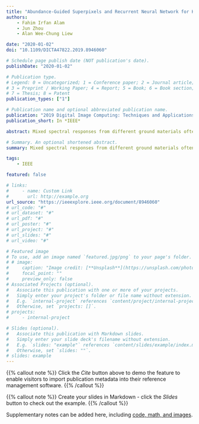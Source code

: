 ```yaml
---
title: "Abundance-Guided Superpixels and Recurrent Neural Network for Hyperspectral Image Classification"
authors:
    - Fahim Irfan Alam
    - Jun Zhou
    - Alan Wee-Chung Liew

date: "2020-01-02"
doi: "10.1109/DICTA47822.2019.8946060"

# Schedule page publish date (NOT publication's date).
publishDate: "2020-01-02"

# Publication type.
# Legend: 0 = Uncategorized; 1 = Conference paper; 2 = Journal article;
# 3 = Preprint / Working Paper; 4 = Report; 5 = Book; 6 = Book section;
# 7 = Thesis; 8 = Patent
publication_types: ["1"]

# Publication name and optional abbreviated publication name.
publication: "2019 Digital Image Computing: Techniques and Applications (DICTA)"
publication_short: In *IEEE*

abstract: Mixed spectral responses from different ground materials often create confusions in complex remote sensing scenes and restrict classification performance. In this regard, unmixing approaches are being successfully carried out to decompose mixed pixels into a collection of spectral signatures. In this paper, we propose a method to integrate unmixing into a deep feature learning model in order to classify hyperspectral data. We propose to generate superpixels from the abundance estimations of the underlying materials of the image obtained from an unsupervised endmember extraction algorithm called vertex component analysis (VCA). The mean abundances of the superpixels are then used as features for a deep classifier. Our proposed deep model, formulated as a joint convolutional neural network and recurrent neural network, receives significant spectral-spatial information in the data to produce better and powerful features and achieve improved classification performance than several alternative methods.

# Summary. An optional shortened abstract.
summary: Mixed spectral responses from different ground materials often create confusions in complex remote sensing scenes and restrict classification performance. In this regard, unmixing approaches are being successfully carried out to decompose mixed pixels into a collection of spectral signatures. In this paper, we propose a method to integrate unmixing into a deep feature learning model in order to classify hyperspectral data. We propose to generate superpixels from the abundance estimations of the underlying materials of the image obtained from an unsupervised endmember extraction algorithm called vertex component analysis (VCA). The mean abundances of the superpixels are then used as features for a deep classifier. Our proposed deep model, formulated as a joint convolutional neural network and recurrent neural network, receives significant spectral-spatial information in the data to produce better and powerful features and achieve improved classification performance than several alternative methods.

tags:
    - IEEE

featured: false

# links:
#     - name: Custom Link
#       url: http://example.org
url_source: "https://ieeexplore.ieee.org/document/8946060"
# url_code: "#"
# url_dataset: "#"
# url_pdf: "#"
# url_poster: "#"
# url_project: "#"
# url_slides: "#"
# url_video: "#"

# Featured image
# To use, add an image named `featured.jpg/png` to your page's folder.
# # image:
#     caption: "Image credit: [**Unsplash**](https://unsplash.com/photos/pLCdAaMFLTE)"
#     focal_point: ""
#     preview_only: false
# Associated Projects (optional).
#   Associate this publication with one or more of your projects.
#   Simply enter your project's folder or file name without extension.
#   E.g. `internal-project` references `content/project/internal-project/index.md`.
#   Otherwise, set `projects: []`.
# projects:
#     - internal-project

# Slides (optional).
#   Associate this publication with Markdown slides.
#   Simply enter your slide deck's filename without extension.
#   E.g. `slides: "example"` references `content/slides/example/index.md`.
#   Otherwise, set `slides: ""`.
# slides: example
---
```


{{% callout note %}}
Click the _Cite_ button above to demo the feature to enable visitors to import publication metadata into their reference management software.
{{% /callout %}}

{{% callout note %}}
Create your slides in Markdown - click the _Slides_ button to check out the example.
{{% /callout %}}

Supplementary notes can be added here, including [code, math, and images](https://wowchemy.com/docs/writing-markdown-latex/).
